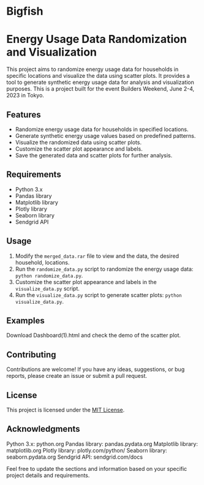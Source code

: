 # Bigfish

# Energy Usage Data Randomization and Visualization

This project aims to randomize energy usage data for households in specific locations and visualize the data using scatter plots. It provides a tool to generate synthetic energy usage data for analysis and visualization purposes.
This is a project built for the event Builders Weekend, June 2-4, 2023 in Tokyo.

## Features

- Randomize energy usage data for households in specified locations.
- Generate synthetic energy usage values based on predefined patterns.
- Visualize the randomized data using scatter plots.
- Customize the scatter plot appearance and labels.
- Save the generated data and scatter plots for further analysis.

## Requirements

- Python 3.x
- Pandas library
- Matplotlib library
- Plotly library
- Seaborn library
- Sendgrid API

## Usage

1. Modify the `merged_data.rar` file to view and the data, the desired household, locations.
2. Run the `randomize_data.py` script to randomize the energy usage data: `python randomize_data.py`.
3. Customize the scatter plot appearance and labels in the `visualize_data.py` script.
4. Run the `visualize_data.py` script to generate scatter plots: `python visualize_data.py`.

## Examples

Download Dashboard(1).html and check the demo of the scatter plot.

## Contributing

Contributions are welcome! If you have any ideas, suggestions, or bug reports, please create an issue or submit a pull request.

## License

This project is licensed under the [MIT License](LICENSE).

## Acknowledgments

Python 3.x: python.org
Pandas library: pandas.pydata.org
Matplotlib library: matplotlib.org
Plotly library: plotly.com/python/
Seaborn library: seaborn.pydata.org
Sendgrid API: sendgrid.com/docs

Feel free to update the sections and information based on your specific project details and requirements.
